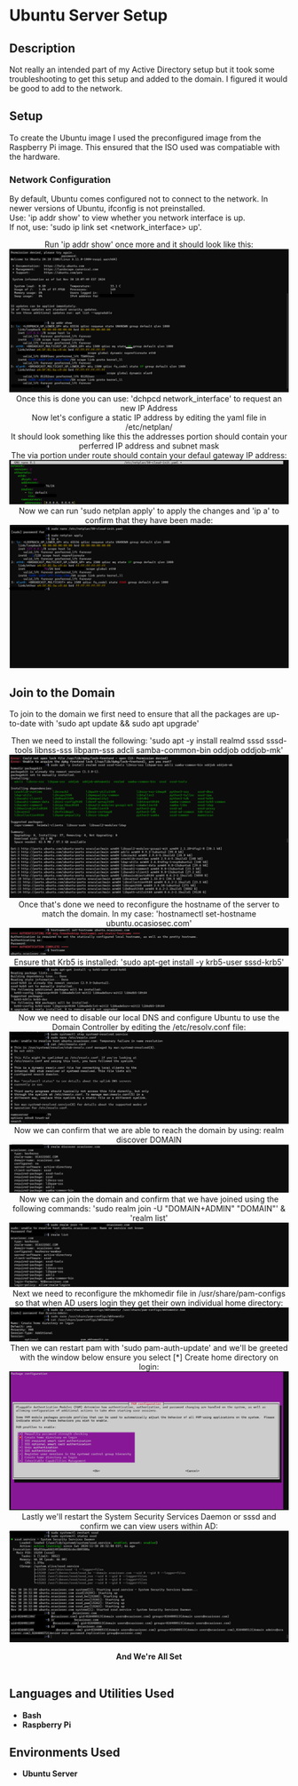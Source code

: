 <h1>Ubuntu Server Setup</h1>

<h2>Description</h2>
Not really an intended part of my Active Directory setup but it took some troubleshooting to get this setup and added to the domain. I figured it would be good to add to the network.
<br />

<h2>Setup</h2>
To create the Ubuntu image I used the preconfigured image from the Raspberry Pi image. This ensured that the ISO used was compatiable with the hardware.
<br />
<h3>Network Configuration</h3>

By default, Ubuntu comes configured not to connect to the network. In newer versions of Ubuntu, ifconfig is not preinstalled. <br />
Use: 'ip addr show' to view whether you network interface is up. <br />
If not, use: 'sudo ip link set <network_interface> up'. <br />
<p align="center">
Run 'ip addr show' once more and it should look like this:
<img src="/imgs/network_up.png"/>
Once this is done you can use: 'dchpcd network_interface' to request an new IP Address <br />
Now let's configure a static IP address by editing the yaml file in /etc/netplan/ <br />
It should look something like this the addresses portion should contain your perferred IP address and subnet mask <br />
The via portion under route should contain your defaul gateway IP address:
<img src="/imgs/netplan.png"/>
Now we can run 'sudo netplan apply' to apply the changes and 'ip a' to confirm that they have been made:
<img src="/imgs/netplan_apply.png"/>
</p>
<h2>Join to the Domain</h2>
To join to the domain we first need to ensure that all the packages are up-to-date with 'sudo apt update && sudo apt upgrade' <br />
<p align="center">
Then we need to install the following: 'sudo apt -y install realmd sssd sssd-tools libnss-sss libpam-sss adcli samba-common-bin oddjob oddjob-mk' <br />
<img src="/imgs/install_pkgs.png"/>
Once that's done we need to reconfigure the hostname of the server to match the domain. In my case: 'hostnamectl set-hostname ubuntu.ocasiosec.com'
<img src="/imgs/ubuntu_hostname.png"/>
Ensure that Krb5 is installed: 'sudo apt-get install -y krb5-user sssd-krb5'
<img src="/imgs/krb5.png"/>
Now we need to disable our local DNS and configure Ubuntu to use the Domain Controller by editing the /etc/resolv.conf file:
<img src="/imgs/disable_dns.png"/>
Now we can confirm that we are able to reach the domain by using: realm discover DOMAIN
<img src="/imgs/realm_discover.png"/>
Now we can join the domain and confirm that we have joined using the following commands: 'sudo realm join -U "DOMAIN+ADMIN" "DOMAIN"'
& 'realm list'
<img src="/imgs/realm_join.png"/>
Next we need to reconfigure the mkhomedir file in /usr/share/pam-configs so that when AD users login they get their own individual home directory:
<img src="/imgs/change_pam.png"/>
Then we can restart pam with 'sudo pam-auth-update' and we'll be greeted with the window below ensure you select [*] Create home directory on login:
<img src="/imgs/pam-auth-update.png"/>
Lastly we'll restart the System Security Services Daemon or sssd and confirm we can view users within AD:
<img src="/imgs/sssd_restart.png"/>
</p>
<b><center>And We're All Set</center></b>
  
<br />
<h2>Languages and Utilities Used</h2>

- <b>Bash</b> 
- <b>Raspberry Pi</b>

<h2>Environments Used </h2>

- <b>Ubuntu Server</b>


<!--
 ```diff
- text in red
+ text in green
! text in orange
# text in gray
@@ text in purple (and bold)@@
```
--!>
